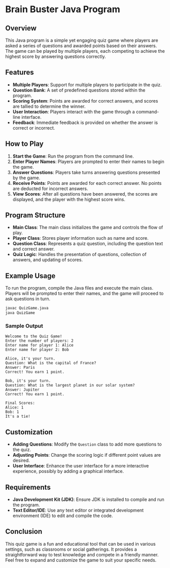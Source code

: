 # Brain Buster Java Program

## Overview

This Java program is a simple yet engaging quiz game where players are asked a series of questions and awarded points based on their answers. The game can be played by multiple players, each competing to achieve the highest score by answering questions correctly.

## Features

- **Multiple Players**: Support for multiple players to participate in the quiz.
- **Question Bank**: A set of predefined questions stored within the program.
- **Scoring System**: Points are awarded for correct answers, and scores are tallied to determine the winner.
- **User Interaction**: Players interact with the game through a command-line interface.
- **Feedback**: Immediate feedback is provided on whether the answer is correct or incorrect.

## How to Play

1. **Start the Game**: Run the program from the command line.
2. **Enter Player Names**: Players are prompted to enter their names to begin the game.
3. **Answer Questions**: Players take turns answering questions presented by the game.
4. **Receive Points**: Points are awarded for each correct answer. No points are deducted for incorrect answers.
5. **View Scores**: After all questions have been answered, the scores are displayed, and the player with the highest score wins.

## Program Structure

- **Main Class**: The main class initializes the game and controls the flow of play.
- **Player Class**: Stores player information such as name and score.
- **Question Class**: Represents a quiz question, including the question text and correct answer.
- **Quiz Logic**: Handles the presentation of questions, collection of answers, and updating of scores.

## Example Usage

To run the program, compile the Java files and execute the main class. Players will be prompted to enter their names, and the game will proceed to ask questions in turn.

```bash
javac QuizGame.java
java QuizGame
```

### Sample Output

```
Welcome to the Quiz Game!
Enter the number of players: 2
Enter name for player 1: Alice
Enter name for player 2: Bob

Alice, it's your turn.
Question: What is the capital of France?
Answer: Paris
Correct! You earn 1 point.

Bob, it's your turn.
Question: What is the largest planet in our solar system?
Answer: Jupiter
Correct! You earn 1 point.

Final Scores:
Alice: 1
Bob: 1
It's a tie!
```

## Customization

- **Adding Questions**: Modify the `Question` class to add more questions to the quiz.
- **Adjusting Points**: Change the scoring logic if different point values are desired.
- **User Interface**: Enhance the user interface for a more interactive experience, possibly by adding a graphical interface.

## Requirements

- **Java Development Kit (JDK)**: Ensure JDK is installed to compile and run the program.
- **Text Editor/IDE**: Use any text editor or integrated development environment (IDE) to edit and compile the code.

## Conclusion

This quiz game is a fun and educational tool that can be used in various settings, such as classrooms or social gatherings. It provides a straightforward way to test knowledge and compete in a friendly manner. Feel free to expand and customize the game to suit your specific needs.
